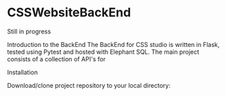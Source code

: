 # CSSWebsiteBackEnd

Still in progress

Introduction to the BackEnd
The BackEnd for CSS studio is written in Flask, tested using Pytest and hosted with Elephant SQL.
The main project consists of a collection of API's for

Installation

Download/clone project repository to your local directory:
